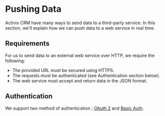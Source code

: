 # Pushing Data

Activix CRM have many ways to send data to a third-party service. In this section, we'll explain how we can push data to a web service in real time.

## Requirements

For us to send data to an external web service over HTTP, we require the following:

* The provided URL must be secured using HTTPS.
* The requests must be authenticated \(see Authentication section below\).
* The web service must accept and return data in the JSON format.

## Authentication

We support two method of authentication ; [OAuth 2](https://oauth.net/2/) and [Basic Auth](https://en.wikipedia.org/wiki/Basic_access_authentication).



